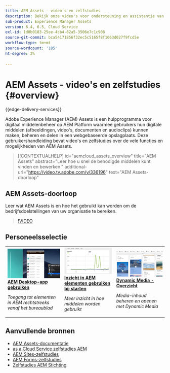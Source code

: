 ```yaml
---
title: AEM Assets - video's en zelfstudies
description: Bekijk onze video's voor ondersteuning en assistentie van AEM middelen.
sub-product: Experience Manager Assets
version: 6.4, 6.5, Cloud Service
exl-id: 1d0b0183-25ee-4cb4-82a5-3506e7c1c908
source-git-commit: bca54171856f32ec5c5165f8f1663d027f9fcd5e
workflow-type: tm+mt
source-wordcount: '185'
ht-degree: 2%

---
```


# AEM Assets - video&#39;s en zelfstudies {#overview}

{{edge-delivery-services}}

Adobe Experience Manager (AEM) Assets is een hulpprogramma voor digitaal middelenbeheer op AEM Platform waarmee gebruikers hun digitale middelen (afbeeldingen, video&#39;s, documenten en audioclips) kunnen maken, beheren en delen in een webgebaseerde opslagplaats. Deze gebruikershandleiding bevat video&#39;s en zelfstudies over de vele functies en mogelijkheden van AEM Assets.

>[!CONTEXTUALHELP]
>id="aemcloud_assets_overview"
>title="AEM Assets"
>abstract="Leer hoe u snel de benodigde middelen kunt vinden en bewerken."
>additional-url="https://video.tv.adobe.com/v/336196" text="AEM Assets-doorloop"

## AEM Assets-doorloop

Leer wat AEM Assets is en hoe het gebruikt kan worden om de bedrijfsdoelstellingen van uw organisatie te bereiken.

>[!VIDEO](https://video.tv.adobe.com/v/336196?quality=12&learn=on)

<div id="recs-overview-body-1"></div>
<div id="recs-overview-body-2"></div>
<div id="recs-overview-body-3"></div>
<div id="recs-overview-body-4"></div>
<div id="recs-overview-body-5"></div>
<div id="recs-overview-body-6"></div>

<div id="staff-picks-section">

## Personeelsselectie

<table>
<td>
   <a href="./creative-workflows/aem-desktop-app.md">
   <img alt="Verbeterde slimme tags" src="./assets/overview/desktop-app.png" />
   </a>
   <div>
      <a href="./creative-workflows/aem-desktop-app.md">
      <strong>AEM Desktop-app gebruiken</strong>
      </a>
   </div>
   <p>
      <em>Toegang tot elementen in AEM rechtstreeks vanaf het bureaublad</em>
   </p>
</td>
<td>
   <a href="./advanced/asset-insights-launch-tutorial.md">
   <img alt="AEM Assets Insights" src="./assets/overview/asset-insights.png"/>
   </a>
   <div>
      <a href="./advanced/asset-insights-launch-tutorial.md">
      <strong>Inzicht in AEM elementen gebruiken bij starten</strong>
      </a>
   </div>
   <p>
      <em>Meer inzicht in hoe middelen worden gebruikt</em>
   <p>
</td>
<td>
   <a href="./dynamic-media/dynamic-media-overview-feature-video-use.md">
   <img alt="Dynamic Media - Overzicht" src="./assets/overview/dynamic-media.png" />
   </a>
   <div>
      <a href="./dynamic-media/dynamic-media-overview-feature-video-use.md">
      <strong>Dynamic Media - Overzicht</strong>
      </a>
   </div>
   <p>
      <em>Media-inhoud beheren en openen met Dynamic Media</em>
   <p>
</td>
</table>

</div>

## Aanvullende bronnen

* [AEM Assets-documentatie](https://experienceleague.adobe.com/docs/experience-manager-65/assets/home.html?lang=en)
* [as a Cloud Service zelfstudies AEM](/help/cloud-service/overview.md)
* [AEM Sites-zelfstudies](/help/sites/overview.md)
* [AEM Forms-zelfstudies](/help/forms/overview.md)
* [Zelfstudies AEM Stichting](/help/foundation/overview.md)
